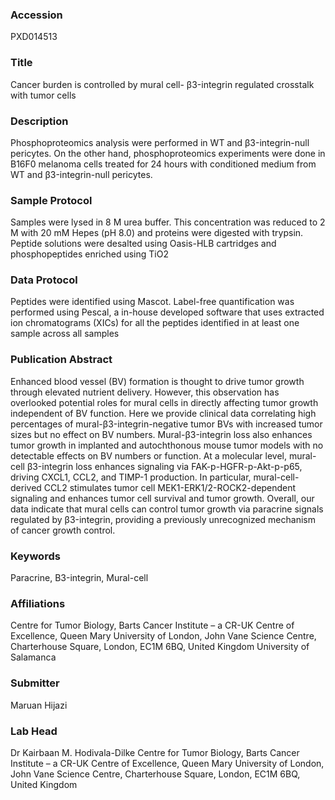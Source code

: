 ### Accession
PXD014513

### Title
Cancer burden is controlled by mural cell- β3-integrin regulated crosstalk with tumor cells

### Description
Phosphoproteomics analysis were performed in WT and β3-integrin-null pericytes. On the other hand, phosphoproteomics experiments were done in B16F0 melanoma cells treated for 24 hours with conditioned medium from WT and β3-integrin-null pericytes.

### Sample Protocol
Samples were lysed in 8 M urea buffer. This concentration was reduced to 2 M with 20 mM Hepes (pH 8.0) and proteins were digested with trypsin. Peptide solutions were desalted using Oasis-HLB cartridges and phosphopeptides enriched using TiO2

### Data Protocol
Peptides were identified using Mascot. Label-free quantification was performed using Pescal, a in-house developed software that uses extracted ion chromatograms (XICs) for all the peptides identified in at least one sample across all samples

### Publication Abstract
Enhanced blood vessel (BV) formation is thought to drive tumor growth through elevated nutrient delivery. However, this observation has overlooked potential roles for mural cells in directly affecting tumor growth independent of BV function. Here we provide clinical data correlating high percentages of mural-&#x3b2;3-integrin-negative tumor BVs with increased tumor sizes but no effect on BV numbers. Mural-&#x3b2;3-integrin loss also enhances tumor growth in implanted and autochthonous mouse tumor models with no detectable effects on BV numbers or function. At a molecular level, mural-cell &#x3b2;3-integrin loss enhances signaling via FAK-p-HGFR-p-Akt-p-p65, driving CXCL1, CCL2, and TIMP-1 production. In particular, mural-cell-derived CCL2 stimulates tumor cell MEK1-ERK1/2-ROCK2-dependent signaling and enhances tumor cell survival and tumor growth. Overall, our data indicate that mural cells can control tumor growth via paracrine signals regulated by &#x3b2;3-integrin, providing a previously unrecognized mechanism of cancer growth control.

### Keywords
Paracrine, Β3-integrin, Mural-cell

### Affiliations
Centre for Tumor Biology, Barts Cancer Institute – a CR-UK Centre of Excellence,  Queen Mary University of London,  John Vane Science Centre,  Charterhouse Square,  London,  EC1M 6BQ,  United Kingdom
University of Salamanca

### Submitter
Maruan Hijazi

### Lab Head
Dr Kairbaan M. Hodivala-Dilke
Centre for Tumor Biology, Barts Cancer Institute – a CR-UK Centre of Excellence,  Queen Mary University of London,  John Vane Science Centre,  Charterhouse Square,  London,  EC1M 6BQ,  United Kingdom


